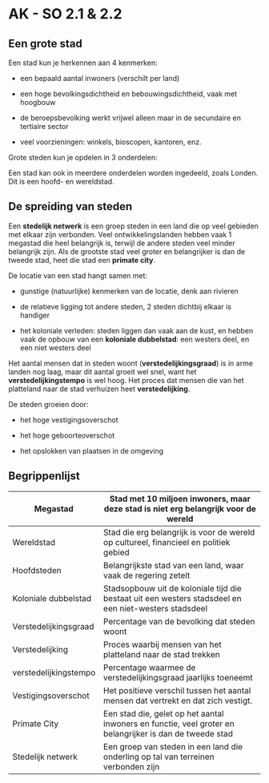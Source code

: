 # AK - SO 2.1 & 2.2

## Een grote stad

Een stad kun je herkennen aan 4 kenmerken:

- een bepaald aantal inwoners (verschilt per land)

- een hoge bevolkingsdichtheid en bebouwingsdichtheid, vaak met hoogbouw

- de beroepsbevolking werkt vrijwel alleen maar in de secundaire en tertiaire sector

- veel voorzieningen: winkels, bioscopen, kantoren, enz.

Grote steden kun je opdelen in 3 onderdelen:

Een stad kan ook in meerdere onderdelen worden ingedeeld, zoals Londen. Dit is een hoofd- en wereldstad.

## De spreiding van steden

Een **stedelijk netwerk** is een groep steden in een land die op veel gebieden met elkaar zijn verbonden. Veel ontwikkelingslanden hebben vaak 1 megastad die heel belangrijk is, terwijl de andere steden veel minder belangrijk zijn. Als de grootste stad veel groter en belangrijker is dan de tweede stad, heet die stad een **primate city**.

De locatie van een stad hangt samen met:

- gunstige (natuurlijke) kenmerken van de locatie, denk aan rivieren

- de relatieve ligging tot andere steden, 2 steden dichtbij elkaar is handiger

- het koloniale verleden: steden liggen dan vaak aan de kust, en hebben vaak de opbouw van een **koloniale dubbelstad**: een westers deel, en een niet westers deel

Het aantal mensen dat in steden woont (**verstedelijkingsgraad**) is in arme landen nog laag, maar dit aantal groeit wel snel, want het **verstedelijkingstempo** is wel hoog. Het proces dat mensen die van het platteland naar de stad verhuizen heet **verstedelijking**.

De steden groeien door:

- het hoge vestigingsoverschot

- het hoge geboorteoverschot

- het opslokken van plaatsen in de omgeving

## Begrippenlijst

| Megastad | Stad met 10 miljoen inwoners, maar deze stad is niet erg belangrijk voor de wereld |
|----|----|
| Wereldstad | Stad die erg belangrijk is voor de wereld op cultureel, financieel en politiek gebied |
| Hoofdsteden | Belangrijkste stad van een land, waar vaak de regering zetelt |
| Koloniale dubbelstad | Stadsopbouw uit de koloniale tijd die bestaat uit een westers stadsdeel en een niet-westers stadsdeel |
| Verstedelijkingsgraad | Percentage van de bevolking dat steden woont |
| Verstedelijking | Proces waarbij mensen van het platteland naar de stad trekken |
| verstedelijkingstempo | Percentage waarmee de verstedelijkingsgraad jaarlijks toeneemt |
| Vestigingsoverschot | Het positieve verschil tussen het aantal mensen dat vertrekt en dat zich vestigt. |
| Primate City | Een stad die, gelet op het aantal inwoners en functie, veel groter en belangrijker is dan de tweede stad |
| Stedelijk netwerk | Een groep van steden in een land die onderling op tal van terreinen verbonden zijn |
